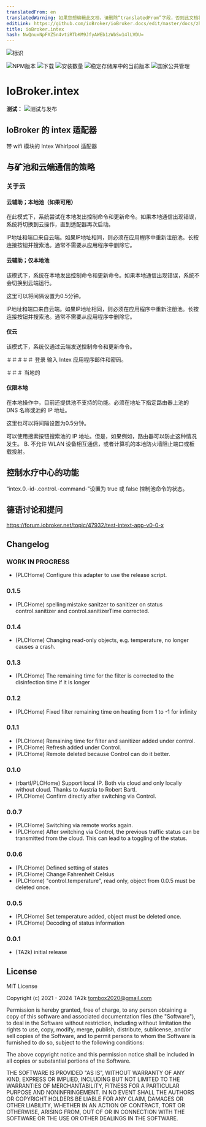 ```yaml
---
translatedFrom: en
translatedWarning: 如果您想编辑此文档，请删除“translatedFrom”字段，否则此文档将再次自动翻译
editLink: https://github.com/ioBroker/ioBroker.docs/edit/master/docs/zh-cn/adapterref/iobroker.intex/README.md
title: ioBroker.intex
hash: NwQnuxNpFXZ5n4vtiRTbKM9JfyAWEb1zWbSw14lLVDU=
---
```

![标识](../../../en/adapterref/iobroker.intex/admin/intex.png)

![NPM版本](https://img.shields.io/npm/v/iobroker.intex.svg)
![下载](https://img.shields.io/npm/dm/iobroker.intex.svg)
![安装数量](https://iobroker.live/badges/intex-installed.svg)
![稳定存储库中的当前版本](https://iobroker.live/badges/intex-stable.svg)
![国家公共管理](https://nodei.co/npm/iobroker.intex.png?downloads=true)

# IoBroker.intex
**测试：** ![测试与发布](https://github.com/TA2k/ioBroker.intex/workflows/Test%20and%20Release/badge.svg)

## IoBroker 的 intex 适配器
带 wifi 模块的 Intex Whirlpool 适配器

## 与矿池和云端通信的策略
### 关于云
#### 云辅助；本地池（如果可用）
在此模式下，系统尝试在本地发出控制命令和更新命令。如果本地通信出现错误，系统将切换到云操作，直到适配器再次启动。

IP地址和端口来自云端。如果IP地址相同，则必须在应用程序中重新注册池。长按连接按钮并搜索池。通常不需要从应用程序中删除它。

#### 云辅助；仅本地池
该模式下，系统在本地发出控制命令和更新命令。如果本地通信出现错误，系统不会切换到云端运行。

这里可以将间隔设置为0.5分钟。

IP地址和端口来自云端。如果IP地址相同，则必须在应用程序中重新注册池。长按连接按钮并搜索池。通常不需要从应用程序中删除它。

#### 仅云
该模式下，系统仅通过云端发送控制命令和更新命令。

＃＃＃＃＃ 登录
输入 Intex 应用程序邮件和密码。

＃＃＃ 当地的
#### 仅限本地
在本地操作中，目前还提供池不支持的功能。必须在地址下指定路由器上池的 DNS 名称或池的 IP 地址。

这里也可以将间隔设置为0.5分钟。

可以使用搜索按钮搜索池的 IP 地址。但是，如果例如，路由器可以防止这种情况发生。 B. 不允许 WLAN 设备相互通信，或者计算机的本地防火墙阻止端口或板载投射。

## 控制水疗中心的功能
“intex.0.-id-.control.-command-”设置为 true 或 false 控制池命令的状态。

## 德语讨论和提问
https://forum.iobroker.net/topic/47932/test-intext-app-v0-0-x

## Changelog

<!--
  Placeholder for the next version (at the beginning of the line):
  ### **WORK IN PROGRESS**
-->

### **WORK IN PROGRESS**

- (PLCHome) Configure this adapter to use the release script.

### 0.1.5

* (PLCHome) spelling mistake sanitzer to sanitizer on status control.sanitizer and control.sanitizerTime corrected.

### 0.1.4

* (PLCHome) Changing read-only objects, e.g. temperature, no longer causes a crash.

### 0.1.3

* (PLCHome) The remaining time for the filter is corrected to the disinfection time if it is longer

### 0.1.2

* (PLCHome) Fixed filter remaining time on heating from 1 to -1 for infinity

### 0.1.1

* (PLCHome) Remaining time for filter and sanitizer added under control.
* (PLCHome) Refresh added under Control.
* (PLCHome) Remote deleted because Control can do it better.

### 0.1.0

* (rbartl/PLCHome) Support local IP. Both via cloud and only locally without cloud. Thanks to Austria to Robert Bartl.
* (PLCHome) Confirm directly after switching via Control.

### 0.0.7

* (PLCHome) Switching via remote works again.
* (PLCHome) After switching via Control, the previous traffic status can be transmitted from the cloud. This can lead to a toggling of the status.

### 0.0.6

* (PLCHome) Defined setting of states
* (PLCHome) Change Fahrenheit Celsius
* (PLCHome) "control.temperature", read only, object from 0.0.5 must be deleted once.

### 0.0.5

* (PLCHome) Set temperature added, object must be deleted once.
* (PLCHome) Decoding of status information

### 0.0.1

* (TA2k) initial release

## License

MIT License

Copyright (c) 2021 - 2024 TA2k <tombox2020@gmail.com>

Permission is hereby granted, free of charge, to any person obtaining a copy
of this software and associated documentation files (the "Software"), to deal
in the Software without restriction, including without limitation the rights
to use, copy, modify, merge, publish, distribute, sublicense, and/or sell
copies of the Software, and to permit persons to whom the Software is
furnished to do so, subject to the following conditions:

The above copyright notice and this permission notice shall be included in all
copies or substantial portions of the Software.

THE SOFTWARE IS PROVIDED "AS IS", WITHOUT WARRANTY OF ANY KIND, EXPRESS OR
IMPLIED, INCLUDING BUT NOT LIMITED TO THE WARRANTIES OF MERCHANTABILITY,
FITNESS FOR A PARTICULAR PURPOSE AND NONINFRINGEMENT. IN NO EVENT SHALL THE
AUTHORS OR COPYRIGHT HOLDERS BE LIABLE FOR ANY CLAIM, DAMAGES OR OTHER
LIABILITY, WHETHER IN AN ACTION OF CONTRACT, TORT OR OTHERWISE, ARISING FROM,
OUT OF OR IN CONNECTION WITH THE SOFTWARE OR THE USE OR OTHER DEALINGS IN THE
SOFTWARE.